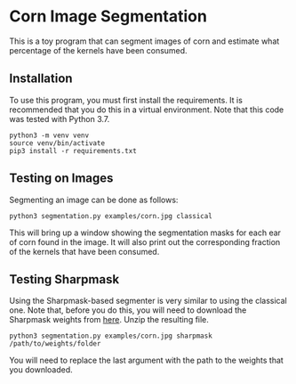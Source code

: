 # Corn Image Segmentation

This is a toy program that can segment images of corn and estimate what
percentage of the kernels have been consumed.

## Installation

To use this program, you must first install the requirements. It is recommended
that you do this in a virtual environment. Note that this code was tested
with Python 3.7.

```
python3 -m venv venv
source venv/bin/activate
pip3 install -r requirements.txt
```

## Testing on Images

Segmenting an image can be done as follows:
```
python3 segmentation.py examples/corn.jpg classical
```

This will bring up a window showing the segmentation masks for each ear of
corn found in the image. It will also print out the corresponding fraction of
the kernels that have been consumed.

## Testing Sharpmask

Using the Sharpmask-based segmenter is very similar to using the classical one.
Note that, before you do this, you will need to download the Sharpmask weights
from [here](https://drive.google.com/open?id=1o-u-8BxS_aNwgz022esOSEe4l-pvURJT).
Unzip the resulting file.

```
python3 segmentation.py examples/corn.jpg sharpmask /path/to/weights/folder
```

You will need to replace the last argument with the path to the weights that you
downloaded.